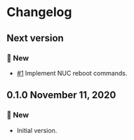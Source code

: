 # Changelog

## Next version

### 🚀 New

* [#1](https://github.com/sdss/fliswarm/issues/1) Implement NUC reboot commands.


## 0.1.0 November 11, 2020

### 🚀 New

* Initial version.
